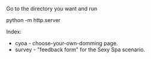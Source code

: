 Go to the directory you want and run

python -m http.server

Index:

 * cyoa - choose-your-own-domming page.
 * survey - "feedback form" for the Sexy Spa scenario.
